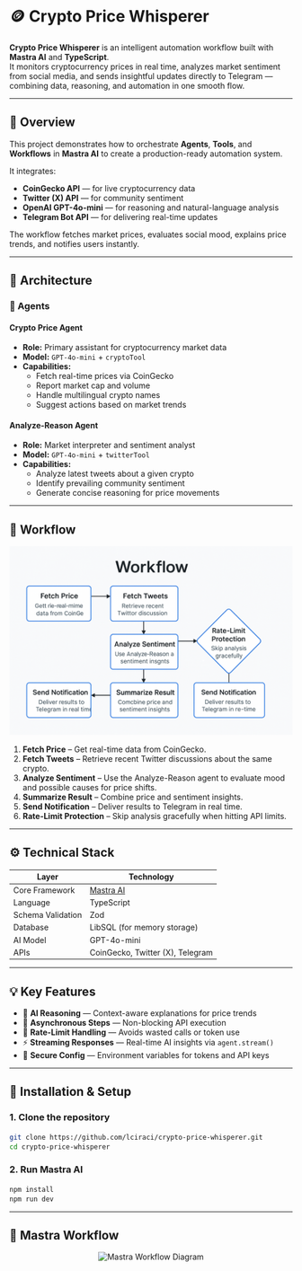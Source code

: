 # 🪙 Crypto Price Whisperer

**Crypto Price Whisperer** is an intelligent automation workflow built with **Mastra AI** and **TypeScript**.  
It monitors cryptocurrency prices in real time, analyzes market sentiment from social media, and sends insightful updates directly to Telegram — combining data, reasoning, and automation in one smooth flow.

---

## 🚀 Overview

This project demonstrates how to orchestrate **Agents**, **Tools**, and **Workflows** in **Mastra AI** to create a production-ready automation system.

It integrates:
- **CoinGecko API** — for live cryptocurrency data  
- **Twitter (X) API** — for community sentiment  
- **OpenAI GPT-4o-mini** — for reasoning and natural-language analysis  
- **Telegram Bot API** — for delivering real-time updates  

The workflow fetches market prices, evaluates social mood, explains price trends, and notifies users instantly.

---

## 🧠 Architecture

### 🧩 Agents

#### **Crypto Price Agent**
- **Role:** Primary assistant for cryptocurrency market data  
- **Model:** `GPT-4o-mini` + `cryptoTool`  
- **Capabilities:**
  - Fetch real-time prices via CoinGecko  
  - Report market cap and volume  
  - Handle multilingual crypto names  
  - Suggest actions based on market trends  

#### **Analyze-Reason Agent**
- **Role:** Market interpreter and sentiment analyst  
- **Model:** `GPT-4o-mini` + `twitterTool`  
- **Capabilities:**
  - Analyze latest tweets about a given crypto  
  - Identify prevailing community sentiment  
  - Generate concise reasoning for price movements  

---

## 🔄 Workflow

<p align="center">
  <img src="./images/workflow.png" alt="Workflow" width="700"/>
</p>

1. **Fetch Price** – Get real-time data from CoinGecko.  
2. **Fetch Tweets** – Retrieve recent Twitter discussions about the same crypto.  
3. **Analyze Sentiment** – Use the Analyze-Reason agent to evaluate mood and possible causes for price shifts.  
4. **Summarize Result** – Combine price and sentiment insights.  
5. **Send Notification** – Deliver results to Telegram in real time.  
6. **Rate-Limit Protection** – Skip analysis gracefully when hitting API limits.

---

## ⚙️ Technical Stack

| Layer | Technology |
|-------|-------------|
| Core Framework | [Mastra AI](https://mastra.ai) |
| Language | TypeScript |
| Schema Validation | Zod |
| Database | LibSQL (for memory storage) |
| AI Model | GPT-4o-mini |
| APIs | CoinGecko, Twitter (X), Telegram |

---

## 💡 Key Features

- 🧠 **AI Reasoning** — Context-aware explanations for price trends  
- 🔄 **Asynchronous Steps** — Non-blocking API execution  
- 🪫 **Rate-Limit Handling** — Avoids wasted calls or token use  
- ⚡ **Streaming Responses** — Real-time AI insights via `agent.stream()`  
- 🔐 **Secure Config** — Environment variables for tokens and API keys  

---

## 🔧 Installation & Setup

### 1. Clone the repository
```bash
git clone https://github.com/lciraci/crypto-price-whisperer.git
cd crypto-price-whisperer
```

### 2. Run Mastra AI
```bash
npm install
npm run dev
```
---

## 🧠 Mastra Workflow

<p align="center">
  <img src="./images/mastra_workflow.png" alt="Mastra Workflow Diagram" width="700"/>
</p>
